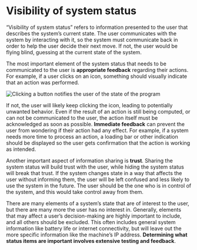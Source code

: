   # Visibility of system status

  “Visibility of system status” refers to information presented to the user that describes the system’s current
  state. The user communicates with the system by interacting with it, so the system must communicate
  back in order to help the user decide their next move. If not, the user would be flying blind, guessing at the
  current state of the system.

  The most important element of the system status that needs to be communicated to the user is **appropriate
  feedback** regarding their actions. For example, if a user clicks on an icon, something should visually
  indicate that an action was performed. 

  ![Clicking a button notifies the user of the state of the program](/lessons/visibility1.gif)
  
  If not, the user will likely keep clicking the icon, leading to
  potentially unwanted behavior. Even if the result of an action is still being computed, or can not be
  communicated to the user, the action itself must be acknowledged as soon as possible. **Immediate feedback**
  can prevent the user from wondering if their action had any effect. For example, if a system needs more time to
  process an action, a loading bar or other indication should be displayed so the user gets confirmation that the
  action is working as intended.

  Another important aspect of information sharing is **trust**. Sharing the system status will build trust with the
  user, while hiding the system status will break that trust. If the system changes state in a way that affects
  the user without informing them, the user will be left confused and less likely to use the system in the
  future. The user should be the one who is in control of the system, and this would take control away from them.

  There are many elements of a system’s state that are of interest to the user, but there are many more
  the user has no interest in. Generally, elements that may affect a user’s decision-making are highly important
  to include, and all others should be excluded. This often includes general system information like battery life
  or internet connectivity, but will leave out the more specific information like the machine’s IP address.
  **Determining what status items are important involves extensive testing and feedback**.